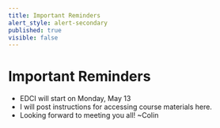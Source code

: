 ```yaml
---
title: Important Reminders
alert_style: alert-secondary
published: true
visible: false
---
```


# Important Reminders

- EDCI will start on Monday, May 13
- I will post instructions for accessing course materials here.
- Looking forward to meeting you all! ~Colin
